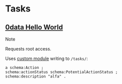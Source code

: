 # Tasks

## [0data Hello World](https://hello.0data.app/solid/)

> [!NOTE]  
> Requests root access.

Uses [custom module](https://github.com/0dataapp/hello/blob/main/solid/solid-rest-api/solid.js) writing to `/tasks/`:

```turtle
a schema:Action ;
schema:actionStatus schema:PotentialActionStatus ;
schema:description "alfa" .
```
